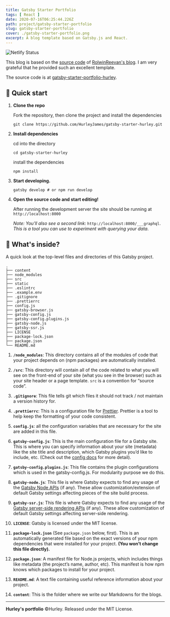 ```yaml
---
title: Gatsby Starter Portfolio
tags: [ React ]
date: 2020-07-16T06:25:44.226Z
path: project/gatsby-starter-portfolio
slug: gatsby-starter-portfolio
cover: ./gatsby-starter-portfolio.png
excerpt: A blog template based on Gatsby.js and React.
---
```


![Netlify Status](https://api.netlify.com/api/v1/badges/d897ed53-0be7-4da8-bfd1-b156c8896cef/deploy-status)

This blog is based on the [source code](https://github.com/rolwin100/rolwinreevan_gatsby_blog) of [RolwinReevan's blog](https://rolwinreevan.com/). I am very grateful that he provided such an excellent template.

The source code is at [gatsby-starter-portfolio-hurley](https://github.com/HurleyJames/gatsby-starter-portfolio-hurley).

## 🚀 Quick start

1.  **Clone the repo**

    Fork the repository, then clone the project and install the dependencies

    ```shell
    git clone https://github.com/HurleyJames/gatsby-starter-hurley.git
    ```

2.  **Install dependencies**

    cd into the directory

    ```shell
    cd gatsby-starter-hurley
    ```
    install the dependencies

    ```shell
    npm install
    ```

3.  **Start developing.**

    ```shell
    gatsby develop # or npm run develop
    ```

4.  **Open the source code and start editing!**

    After running the development server the site should be running at `http://localhost:8000`

    *Note: You'll also see a second link*: `http://localhost:8000/___graphql`. *This is a tool you can use to experiment with querying your data*.
## 🧐 What's inside?

A quick look at the top-level files and directories of this Gatsby project.

    .
    ├── content
    ├── node_modules
    ├── src
    ├── static
    ├── .eslintrc
    ├── .example.env
    ├── .gitignore
    ├── .prettierrc
    ├── config.js
    ├── gatsby-browser.js
    ├── gatsby-config.js
    ├── gatsby-config.plugins.js
    ├── gatsby-node.js
    ├── gatsby-ssr.js
    ├── LICENSE
    ├── package-lock.json
    ├── package.json
    └── README.md

1.  **`/node_modules`**: This directory contains all of the modules of code that your project depends on (npm packages) are automatically installed.

2.  **`/src`**: This directory will contain all of the code related to what you will see on the front-end of your site (what you see in the browser) such as your site header or a page template. `src` is a convention for “source code”.

3.  **`.gitignore`**: This file tells git which files it should not track / not maintain a version history for.

4.  **`.prettierrc`**: This is a configuration file for [Prettier](https://prettier.io/). Prettier is a tool to help keep the formatting of your code consistent.

5.  **`config.js`**: all the configuration variables that are necessary for the site are added in this file.

6.  **`gatsby-config.js`**: This is the main configuration file for a Gatsby site. This is where you can specify information about your site (metadata) like the site title and description, which Gatsby plugins you’d like to include, etc. (Check out the [config docs](https://www.gatsbyjs.org/docs/gatsby-config/) for more detail).

7.  **`gatsby-config.plugins.js`**: This file contains the plugin configurations which is used in the gatsby-config.js. For modularity purpose we do this. 

8.  **`gatsby-node.js`**: This file is where Gatsby expects to find any usage of the [Gatsby Node APIs](https://www.gatsbyjs.org/docs/node-apis/) (if any). These allow customization/extension of default Gatsby settings affecting pieces of the site build process.

9.  **`gatsby-ssr.js`**: This file is where Gatsby expects to find any usage of the [Gatsby server-side rendering APIs](https://www.gatsbyjs.org/docs/ssr-apis/) (if any). These allow customization of default Gatsby settings affecting server-side rendering.

10.  **`LICENSE`**: Gatsby is licensed under the MIT license.

11. **`package-lock.json`** (See `package.json` below, first). This is an automatically generated file based on the exact versions of your npm dependencies that were installed for your project. **(You won’t change this file directly).**

12. **`package.json`**: A manifest file for Node.js projects, which includes things like metadata (the project’s name, author, etc). This manifest is how npm knows which packages to install for your project.

13. **`README.md`**: A text file containing useful reference information about your project.

14. **`content`**: This is the folder where we write our Markdowns for the blogs.

---

**Hurley's portfolio** ©Hurley. Released under the MIT License.